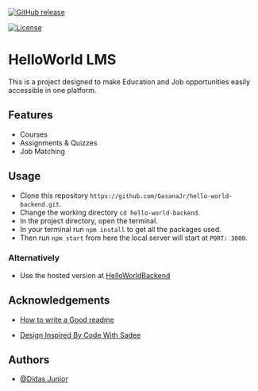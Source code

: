 [![GitHub release](https://img.shields.io/github/release/GasanaJr/hello-world-backend?style=flat-square)](https://github.com/GasanaJr/hello-world-backend/releases)

[![License](https://img.shields.io/github/license/GasanaJr/hello-world-backend?style=flat-square)](https://github.com/GasanaJr/hello-world-backend/blob/master/LICENSE)

# HelloWorld LMS

This is a project designed to make Education and Job opportunities easily accessible in one platform.

## Features

- Courses
- Assignments & Quizzes
- Job Matching

## Usage

- Clone this repository `https://github.com/GasanaJr/hello-world-backend.git`.
- Change the working directory `cd hello-world-backend`.
- In the project directory, open the terminal.
- In your terminal run `npm install` to get all the packages used.
- Then run `npm start` from here the local server will start at `PORT: 3000`.

### Alternatively

- Use the hosted version at [HelloWorldBackend](https://hello-world-backend-0jav.onrender.com)

## Acknowledgements

- [How to write a Good readme](https://bulldogjob.com/news/449-how-to-write-a-good-readme-for-your-github-project)

- [Design Inspired By Code With Sadee](https://github.com/codewithsadee)

## Authors

- [@Didas Junior](https://www.github.com/GasanaJr)
